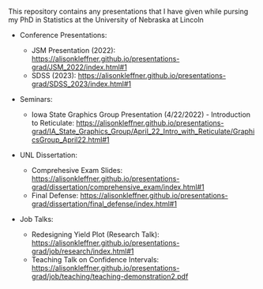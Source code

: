 This repository contains any presentations that I have given while pursing my PhD in Statistics at the University of Nebraska at Lincoln


+ Conference Presentations:
  - JSM Presentation (2022): https://alisonkleffner.github.io/presentations-grad/JSM_2022/index.html#1
  - SDSS (2023): https://alisonkleffner.github.io/presentations-grad/SDSS_2023/index.html#1

+ Seminars:
  - Iowa State Graphics Group Presentation (4/22/2022) - Introduction to Reticulate: https://alisonkleffner.github.io/presentations-grad/IA_State_Graphics_Group/April_22_Intro_with_Reticulate/GraphicsGroup_April22.html#1

+ UNL Dissertation:
  - Comprehesive Exam Slides: https://alisonkleffner.github.io/presentations-grad/dissertation/comprehensive_exam/index.html#1
  - Final Defense: https://alisonkleffner.github.io/presentations-grad/dissertation/final_defense/index.html#1

+ Job Talks:
  - Redesigning Yield Plot (Research Talk): https://alisonkleffner.github.io/presentations-grad/job/research/index.html#1
  - Teaching Talk on Confidence Intervals:
https://alisonkleffner.github.io/presentations-grad/job/teaching/teaching-demonstration2.pdf

